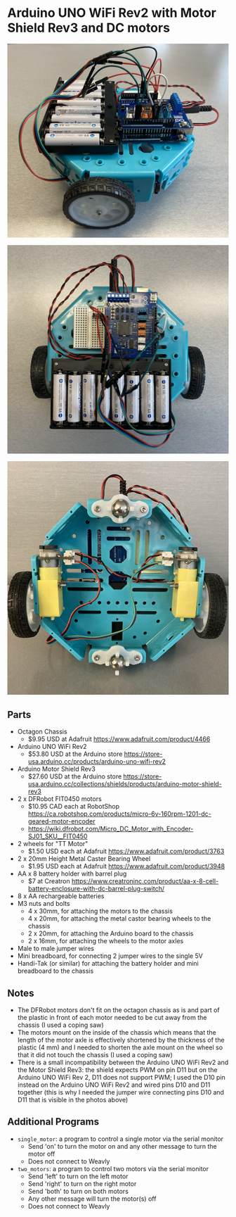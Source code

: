 # Arduino UNO WiFi Rev2 with Motor Shield Rev3 and DC motors

![Robot from the side](IMG_0059.jpg)

![Robot from above](IMG_0058.jpg)

![Robot from below](IMG_0060.jpg)

## Parts

- Octagon Chassis
  - $9.95 USD at Adafruit <https://www.adafruit.com/product/4466>
- Arduino UNO WiFi Rev2
  - $53.80 USD at the Arduino store <https://store-usa.arduino.cc/products/arduino-uno-wifi-rev2>
- Arduino Motor Shield Rev3
  - $27.60 USD at the Arduino store <https://store-usa.arduino.cc/collections/shields/products/arduino-motor-shield-rev3>
- 2 x DFRobot FIT0450 motors
  - $10.95 CAD each at RobotShop <https://ca.robotshop.com/products/micro-6v-160rpm-1201-dc-geared-motor-encoder>
  - <https://wiki.dfrobot.com/Micro_DC_Motor_with_Encoder-SJ01_SKU__FIT0450>
- 2 wheels for "TT Motor"
  - $1.50 USD each at Adafruit <https://www.adafruit.com/product/3763>
- 2 x 20mm Height Metal Caster Bearing Wheel
  - $1.95 USD each at Adafruit <https://www.adafruit.com/product/3948>
- AA x 8 battery holder with barrel plug
  - $7 at Creatron <https://www.creatroninc.com/product/aa-x-8-cell-battery-enclosure-with-dc-barrel-plug-switch/>
- 8 x AA rechargeable batteries
- M3 nuts and bolts
  - 4 x 30mm, for attaching the motors to the chassis
  - 4 x 20mm, for attaching the metal castor bearing wheels to the chassis
  - 2 x 20mm, for attaching the Arduino board to the chassis
  - 2 x 16mm, for attaching the wheels to the motor axles
- Male to male jumper wires
- Mini breadboard, for connecting 2 jumper wires to the single 5V
- Handi-Tak (or similar) for attaching the battery holder and mini breadboard
  to the chassis

## Notes

- The DFRobot motors don't fit on the octagon chassis as is and part of the
  plastic in front of each motor needed to be cut away from the chassis
  (I used a coping saw)
- The motors mount on the inside of the chassis which means that the length of
  the motor axle is effectively shortened by the thickness of the plastic
  (4 mm) and I needed to shorten the axle mount on the wheel so that it did not
  touch the chassis (I used a coping saw)
- There is a small incompatibility between the Arduino UNO WiFi Rev2 and the
  Motor Shield Rev3: the shield expects PWM on pin D11 but on the Arduino UNO
  WiFi Rev 2, D11 does not support PWM; I used the D10 pin instead on the
  Arduino UNO WiFi Rev2 and wired pins D10 and D11 together (this is why I
  needed the jumper wire connecting pins D10 and D11 that is visible in the
  photos above)

## Additional Programs

- `single_motor`: a program to control a single motor via the serial monitor
  - Send 'on' to turn the motor on and any other message to turn the motor off
  - Does not connect to Weavly
- `two_motors`: a program to control two motors via the serial monitor
  - Send 'left' to turn on the left motor
  - Send 'right' to turn on the right motor
  - Send 'both' to turn on both motors
  - Any other message will turn the motor(s) off
  - Does not connect to Weavly
